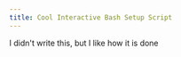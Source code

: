```yaml
---
title: Cool Interactive Bash Setup Script
---
```


I didn't write this, but I like how it is done

<script src="https://gist.github.com/walchko/69e9951c9b65b5c0e94f6ce97c80b7aa.js"></script>
